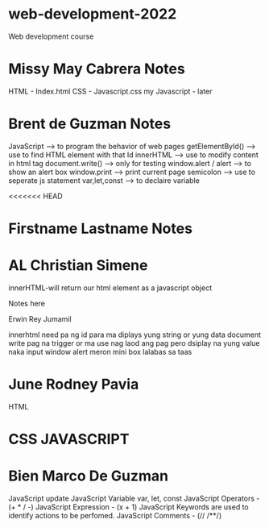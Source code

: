 # web-development-2022

Web development course

# Missy May Cabrera Notes
HTML - Index.html
CSS - Javascript.css
my Javascript - later

# Brent de Guzman Notes

JavaScript --> to program the behavior of web pages
getElementById() --> use to find HTML element with that Id
innerHTML --> use to modify content in html tag
document.write() --> only for testing
window.alert / alert --> to show an alert box
window.print --> print current page
semicolon --> use to seperate js statement
var,let,const --> to declaire variable

<<<<<<< HEAD
# Firstname Lastname Notes

 # AL Christian Simene 
 innerHTML-will return our html element as a javascript object

Notes here

Erwin Rey Jumamil

innerhtml need pa ng id para ma diplays yung string or yung data
document write pag na trigger or ma use nag laod ang pag pero dsiplay na yung value naka input
window alert meron mini box lalabas sa taas
# June Rodney Pavia
HTML

CSS
JAVASCRIPT
=======
# Bien Marco De Guzman
JavaScript update
JavaScript Variable
var, let, const
JavaScript Operators - (+ * / -)
JavaScript Expression - (x + 1)
JavaScript Keywords are used to identify actions to be perfomed.
JavaScript Comments - (// /**/)
